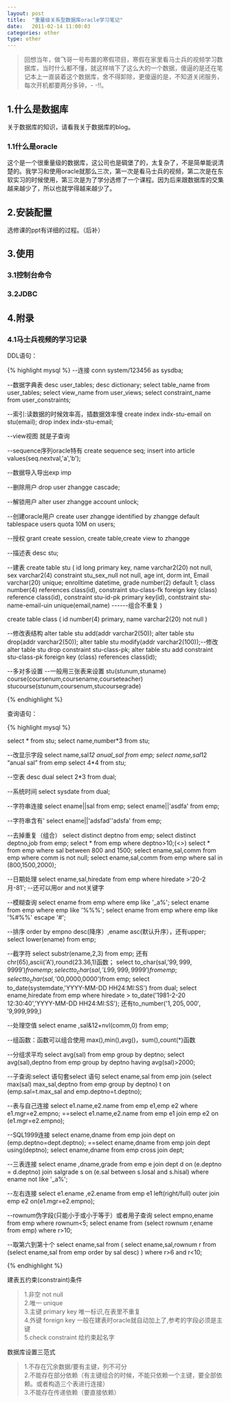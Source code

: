 ```yaml
---
layout: post
title:  "重量级关系型数据库oracle学习笔记"
date:   2011-02-14 11:00:03
categories: other
type: other
---
```


>回想当年，做飞哥一号布置的寒假项目，寒假在家里看马士兵的视频学习数据库，当时什么都不懂，就这样啃下了这么大的一个数据，傻逼的是还在笔记本上一直装着这个数据库，舍不得卸除，更傻逼的是，不知道关闭服务，每次开机都要两分多钟，- -!!。

## 1.什么是数据库

关于数据库的知识，请看我关于数据库的blog。

### 1.1什么是oracle

这个是一个很重量级的数据库，这公司也是碉堡了的，太复杂了，不是简单能说清楚的。我学习和使用oracle就那么三次，第一次是看马士兵的视频，第二次是在东软实习的时候使用，第三次是为了学分选修了一个课程。因为后来跟数据库的交集越来越少了，所以也就学得越来越少了。

## 2.安装配置

选修课的ppt有详细的过程。（后补）

## 3.使用

### 3.1控制台命令

### 3.2JDBC

## 4.附录

### 4.1马士兵视频的学习记录

DDL语句：

{% highlight mysql %}
--连接
conn system/123456 as sysdba;

--数据字典表
desc user_tables;
desc dictionary;
select table_name from user_tables;
select view_name from user_views;
select constraint_name from user_constraints;

--索引:读数据的时候效率高，插数据效率慢
create index indx-stu-email on stu(email);
drop index  indx-stu-email;

--view视图 就是子查询

--sequence序列oracle特有
create sequence seq;
insert into article values(seq.nextval,'a','b');

--数据导入导出exp imp

--删除用户
drop user zhangge cascade;

--解锁用户
alter user zhangge account unlock;

--创建oracle用户
create user zhangge identified by zhangge default tablespace users quota 10M on users;

--授权
grant create session, create table,create view to zhangge

--描述表
desc stu;

--建表
create table stu
(
id long primary key,
name varchar2(20) not null,
sex varchar2(4) constraint stu_sex_null not null,
age int,
dorm int,
Email varchar(20) unique;
enrolltime datetime,
grade number(2) default 1; 
class number(4) references class(id),
constraint stu-class-fk foreign key (class) reference class(id),
constraint stu-id-pk primary key(id),
contstraint stu-name-email-uin unique(email,name) ------组合不重复
) 

create table class
(
id number(4) primary,
name varchar2(20) not null
)

--修改表结构
alter table stu add(addr varchar2(50));
alter table stu drop(addr varchar2(50));
alter table stu modify(addr varchar2(100));--修改
alter table stu drop constraint stu-class-pk;
alter table stu add constraint stu-class-pk foreign key (class) references class(id);


--多对多设置
--一般用三张表来设置
stu(stunum,stuname)
course(coursenum,coursename,courseteacher)
stucourse(stunum,coursenum,stucoursegrade)

{% endhighlight %}

查询语句：

{% highlight mysql %}

select * from stu;
select name,number*3 from stu;

--改显示字段
select name,sal*12 anual_sal from emp;
select name,sal*12 “anual sal” from emp
select 4*4 from stu;

--空表
desc dual
select 2*3 from dual;

--系统时间
select sysdate from dual;

--字符串连接
select ename||sal from emp;
select ename||'asdfa' from emp;

--字符串含有'
select ename||'adsfad''adsfa' from emp;

--去掉重复（组合）
select distinct deptno from emp;
select distinct deptno,job from emp;
select * from emp where deptno>10;(<>)
select * from emp where sal between 800 and 1500;
select ename,sal,comm from emp where comm is not null;
select ename,sal,comm from emp where sal in (800,1500,2000);

--日期处理
select ename,sal,hiredate from emp where hiredate >'20-2月-81';
--还可以用or and not关键字

--模糊查询
select ename from emp where emp like '_a%';
select ename from emp where emp like '%\%%';
select ename from emp where emp like '%#%%' escape '#';

--排序 order by empno desc(降序）,ename asc(默认升序），还有upper;
select lower(ename) from emp;

--截字符
select substr(ename,2,3) from emp;
还有chr(65),ascii('A'),round(23.36,1)函数；
select to_char(sal,'$99,999,9999')from emp;
select to_char(sal,'L99,999,9999')from emp;
select to_char(sal,'$00,0000,0000')from emp;
select to_date(systemdate,'YYYY-MM-DD HH24:MI:SS') from dual;
select ename,hiredate from emp where hiredate > to_date('1981-2-20 12:30:40','YYYY-MM-DD HH24:MI:SS');
还有to_number('$1,205,000','$9,999,999,)

--处理空值
select ename ,sal&12+nvl(comm,0) from emp;

--组函数：函数可以组合使用
max(),min(),avg()，sum(),count(*)函数

--分组求平均
select avg(sal) from emp group by deptno;
select avg(sal),deptno from emp group by deptno having avg(sal)>2000;

--子查询:select 语句套select 语句
select ename,sal from emp join (select max(sal) max_sal,deptno from emp group by deptno) t on (emp.sal=t.max_sal and emp.deptno=t.deptno);

--表与自己连接
select e1.name,e2.name from emp e1,emp e2 where e1.mgr=e2.empno;
==select e1.name,e2.name from emp e1 join emp e2 on (e1.mgr=e2.empno);

--SQL1999连接
select ename,dname from emp join dept on (emp.deptno=dept.deptno);
==select ename,dname from emp join dept using(deptno);
select ename,dname from emp cross join dept;

--三表连接
select ename ,dname,grade from 
emp e join dept d on (e.deptno = d.deptno)
join salgrade s on (e.sal between s.losal and s.hisal)
where ename not like '_a%';

--左右连接
select e1.ename ,e2.ename from emp e1 left(right/full) outer join emp e2 on(e1.mgr=e2.empno);

--rownum伪字段(只能小于或小于等于）或者用子查询
select empno,ename from emp where rownum<5;
select ename from (select rownum r,ename from emp) where r>10;

--取第六到第十个
select ename,sal from
(
  select ename,sal,rownum r from
   (select ename,sal from emp order by sal desc)
)
where r>6 and r<10;

{% endhighlight %}

建表五约束(constraint)条件

>1.非空 not null  
2.唯一 unique  
3.主键 primary key 唯一标识,在表里不重复  
4.外键 foreign key 一般在建表时oracle就自动加上了,参考的字段必须是主键  
5.check constraint 给约束起名字

数据库设置三范式

>1.不存在冗余数据/要有主键，列不可分  
2.不能存在部分依赖（有主键组合的时候，不能只依赖一个主键，要全部依赖。或者构造三个表进行连接）  
3.不能存在传递依赖（要直接依赖）